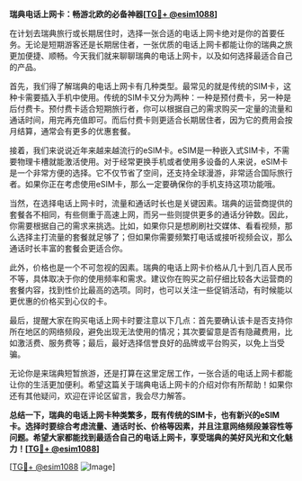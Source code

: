 **瑞典电话上网卡：畅游北欧的必备神器[[TG💪+ @esim1088](https://t.me/s/esim1088)]**

在计划去瑞典旅行或长期居住时，选择一张合适的电话上网卡绝对是你的首要任务。无论是短期游客还是长期居住者，一张优质的电话上网卡都能让你的瑞典之旅更加便捷、顺畅。今天我们就来聊聊瑞典的电话上网卡，以及如何选择最适合自己的产品。

首先，我们得了解瑞典的电话上网卡有几种类型。最常见的就是传统的SIM卡，这种卡需要插入手机中使用。传统的SIM卡又分为两种：一种是预付费卡，另一种是后付费卡。预付费卡适合短期旅行者，你可以根据自己的需求购买一定量的流量和通话时间，用完再充值即可。而后付费卡则更适合长期居住者，因为它的费用会按月结算，通常会有更多的优惠套餐。

接着，我们来说说近年来越来越流行的eSIM卡。eSIM是一种嵌入式SIM卡，不需要物理卡槽就能激活使用。对于经常更换手机或者使用多设备的人来说，eSIM卡是一个非常方便的选择。它不仅节省了空间，还支持全球漫游，非常适合国际旅行者。如果你正在考虑使用eSIM卡，那么一定要确保你的手机支持这项功能哦。

当然，在选择电话上网卡时，流量和通话时长也是关键因素。瑞典的运营商提供的套餐各不相同，有些侧重于高速上网，而另一些则提供更多的通话分钟数。因此，你需要根据自己的需求来挑选。比如，如果你只是想刷刷社交媒体、看看视频，那么选择主打流量的套餐就足够了；但如果你需要频繁打电话或接听视频会议，那么通话时长丰富的套餐会更适合你。

此外，价格也是一个不可忽视的因素。瑞典的电话上网卡价格从几十到几百人民币不等，具体取决于你的使用频率和需求。建议你在购买之前仔细比较各大运营商的套餐内容，找到性价比最高的选项。同时，也可以关注一些促销活动，有时候能以更优惠的价格买到心仪的卡。

最后，提醒大家在购买电话上网卡时要注意以下几点：首先要确认该卡是否支持你所在地区的网络频段，避免出现无法使用的情况；其次要留意是否有隐藏费用，比如激活费、服务费等；最后，最好选择信誉良好的品牌或平台购买，以免上当受骗。

无论你是来瑞典短暂旅游，还是打算在这里定居工作，一张合适的电话上网卡都能让你的生活更加便利。希望这篇关于瑞典电话上网卡的介绍对你有所帮助！如果你还有其他疑问，欢迎在评论区留言，我会尽力解答。

**总结一下，瑞典的电话上网卡种类繁多，既有传统的SIM卡，也有新兴的eSIM卡。选择时要综合考虑流量、通话时长、价格等因素，并且注意网络频段兼容性等问题。希望大家都能找到最适合自己的电话上网卡，享受瑞典的美好风光和文化魅力！[[TG💪+ @esim1088](https://t.me/s/esim1088)]**

[[TG💪+ @esim1088](https://t.me/s/esim1088) ![Image](https://i.postimg.cc/4NQfJmqS/Snipaste-2025-05-13-00-14-12.png)]